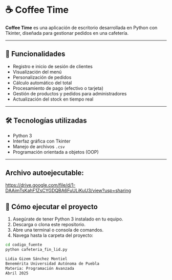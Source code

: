 # ☕ Coffee Time

**Coffee Time** es una aplicación de escritorio desarrollada en Python con Tkinter, diseñada para gestionar pedidos en una cafetería.

---

## 📌 Funcionalidades

- Registro e inicio de sesión de clientes
- Visualización del menú
- Personalización de pedidos
- Cálculo automático del total
- Procesamiento de pago (efectivo o tarjeta)
- Gestión de productos y pedidos para administradores
- Actualización del stock en tiempo real

---

## 🛠 Tecnologías utilizadas

- Python 3
- Interfaz gráfica con Tkinter
- Manejo de archivos `.csv`
- Programación orientada a objetos (OOP)

---

## Archivo autoejecutable:
https://drive.google.com/file/d/1-DAAimTsKahF1ZsCYGDQBA6FuULiKuU3/view?usp=sharing

## 🚀 Cómo ejecutar el proyecto

1. Asegúrate de tener Python 3 instalado en tu equipo.
2. Descarga o clona este repositorio.
3. Abre una terminal o consola de comandos.
4. Navega hasta la carpeta del proyecto:
```bash
cd codigo_fuente
python cafeteria_fin_lid.py

Lidia Gizem Sánchez Montiel
Benemérita Universidad Autónoma de Puebla
Materia: Programación Avanzada
Abril 2025
